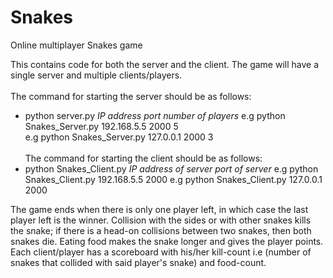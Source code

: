 # Snakes
Online multiplayer Snakes game

This contains code for both the server and the client. The game will have a single server and multiple clients/players.<br/><br/>
The command for starting the server should be as follows:
* python server.py *IP address* *port* *number of players*
e.g python Snakes_Server.py 192.168.5.5 2000 5 <br/>
e.g python Snakes_Server.py 127.0.0.1 2000 3<br/><br/>
The command for starting the client should be as follows:
* python Snakes_Client.py *IP address of server* *port of server*
e.g python Snakes_Client.py 192.168.5.5 2000
e.g python Snakes_Client.py 127.0.0.1 2000<br/>

The game ends when there is only one player left, in which case the last player left is the winner. Collision with the sides or with other snakes kills the snake; if there is a head-on collisions between two snakes, then both snakes die. Eating food makes the snake longer and gives the player points. <br/>
Each client/player has a scoreboard with his/her kill-count i.e (number of snakes that collided with said player's snake) and food-count.
